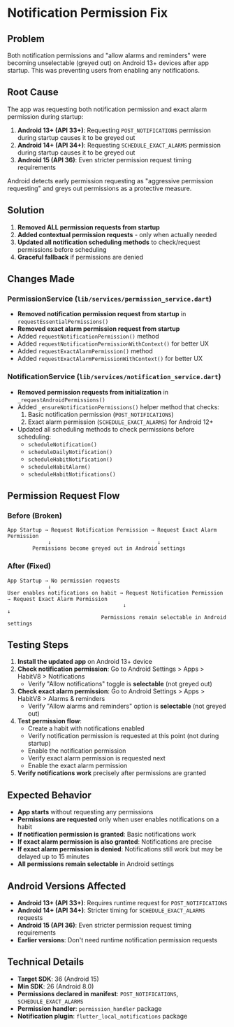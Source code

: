 # Notification Permission Fix

## Problem
Both notification permissions and "allow alarms and reminders" were becoming unselectable (greyed out) on Android 13+ devices after app startup. This was preventing users from enabling any notifications.

## Root Cause
The app was requesting both notification permission and exact alarm permission during startup:
1. **Android 13+ (API 33+)**: Requesting `POST_NOTIFICATIONS` permission during startup causes it to be greyed out
2. **Android 14+ (API 34+)**: Requesting `SCHEDULE_EXACT_ALARMS` permission during startup causes it to be greyed out
3. **Android 15 (API 36)**: Even stricter permission request timing requirements

Android detects early permission requesting as "aggressive permission requesting" and greys out permissions as a protective measure.

## Solution
1. **Removed ALL permission requests from startup**
2. **Added contextual permission requests** - only when actually needed
3. **Updated all notification scheduling methods** to check/request permissions before scheduling
4. **Graceful fallback** if permissions are denied

## Changes Made

### PermissionService (`lib/services/permission_service.dart`)
- **Removed notification permission request from startup** in `requestEssentialPermissions()`
- **Removed exact alarm permission request from startup**
- Added `requestNotificationPermission()` method
- Added `requestNotificationPermissionWithContext()` for better UX
- Added `requestExactAlarmPermission()` method
- Added `requestExactAlarmPermissionWithContext()` for better UX

### NotificationService (`lib/services/notification_service.dart`)
- **Removed permission requests from initialization** in `_requestAndroidPermissions()`
- Added `_ensureNotificationPermissions()` helper method that checks:
  1. Basic notification permission (`POST_NOTIFICATIONS`)
  2. Exact alarm permission (`SCHEDULE_EXACT_ALARMS`) for Android 12+
- Updated all scheduling methods to check permissions before scheduling:
  - `scheduleNotification()`
  - `scheduleDailyNotification()`
  - `scheduleHabitNotification()`
  - `scheduleHabitAlarm()`
  - `scheduleHabitNotifications()`

## Permission Request Flow

### Before (Broken)
```
App Startup → Request Notification Permission → Request Exact Alarm Permission
             ↓                                  ↓
        Permissions become greyed out in Android settings
```

### After (Fixed)
```
App Startup → No permission requests
             ↓
User enables notifications on habit → Request Notification Permission → Request Exact Alarm Permission
                                     ↓                                  ↓
                              Permissions remain selectable in Android settings
```

## Testing Steps
1. **Install the updated app** on Android 13+ device
2. **Check notification permission**: Go to Android Settings > Apps > HabitV8 > Notifications
   - Verify "Allow notifications" toggle is **selectable** (not greyed out)
3. **Check exact alarm permission**: Go to Android Settings > Apps > HabitV8 > Alarms & reminders  
   - Verify "Allow alarms and reminders" option is **selectable** (not greyed out)
4. **Test permission flow**:
   - Create a habit with notifications enabled
   - Verify notification permission is requested at this point (not during startup)
   - Enable the notification permission
   - Verify exact alarm permission is requested next
   - Enable the exact alarm permission
5. **Verify notifications work** precisely after permissions are granted

## Expected Behavior
- **App starts** without requesting any permissions
- **Permissions are requested** only when user enables notifications on a habit
- **If notification permission is granted**: Basic notifications work
- **If exact alarm permission is also granted**: Notifications are precise
- **If exact alarm permission is denied**: Notifications still work but may be delayed up to 15 minutes
- **All permissions remain selectable** in Android settings

## Android Versions Affected
- **Android 13+ (API 33+)**: Requires runtime request for `POST_NOTIFICATIONS`
- **Android 14+ (API 34+)**: Stricter timing for `SCHEDULE_EXACT_ALARMS` requests
- **Android 15 (API 36)**: Even stricter permission request timing requirements
- **Earlier versions**: Don't need runtime notification permission requests

## Technical Details
- **Target SDK**: 36 (Android 15)
- **Min SDK**: 26 (Android 8.0)
- **Permissions declared in manifest**: `POST_NOTIFICATIONS`, `SCHEDULE_EXACT_ALARMS`
- **Permission handler**: `permission_handler` package
- **Notification plugin**: `flutter_local_notifications` package